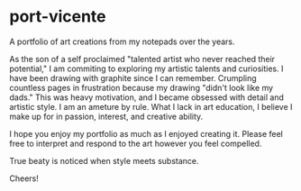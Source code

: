 # port-vicente
A portfolio of art creations from my notepads over the years.

As the son of a self proclaimed "talented artist who never reached their potential," I am commiting to exploring my artistic talents and curiosities. I have been drawing with graphite since I can remember. Crumpling countless pages in frustration because my drawing "didn't look like my dads." This was heavy motivation, and I became obsessed with detail and artistic style. I am an ameture by rule. What I lack in art education, I believe I make up for in passion, interest, and creative ability.

I hope you enjoy my portfolio as much as I enjoyed creating it. Please feel free to interpret and respond to the art however you feel compelled. 

True beaty is noticed when style meets substance.

Cheers!
